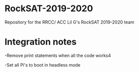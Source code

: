 # RockSAT-2019-2020
Repository for the RRCC/ ACC Lil G's RockSAT 2019-2020 team

# Integration notes

-Remove print statements when all the code works4

-Set all Pi's to boot in headless mode